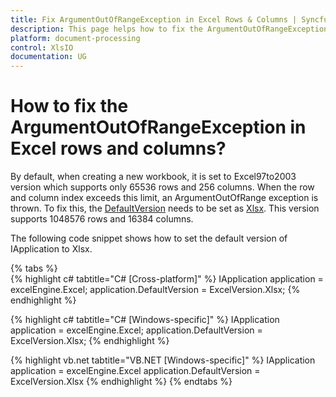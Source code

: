 ```yaml
---
title: Fix ArgumentOutOfRangeException in Excel Rows & Columns | Syncfusion
description: This page helps how to fix the ArgumentOutOfRangeException when accessing a large number of rows and columns in Syncfusion .NET Excel library (XlsIO).
platform: document-processing
control: XlsIO
documentation: UG
---
```


# How to fix the ArgumentOutOfRangeException in Excel rows and columns?

By default, when creating a new workbook, it is set to Excel97to2003 version which supports only 65536 rows and 256 columns. When the row and column index exceeds this limit, an ArgumentOutOfRange exception is thrown. To fix this, the [DefaultVersion](https://help.syncfusion.com/cr/file-formats/Syncfusion.XlsIO.IApplication.html#Syncfusion_XlsIO_IApplication_DefaultVersion) needs to be set as [Xlsx](https://help.syncfusion.com/cr/file-formats/Syncfusion.XlsIO.ExcelVersion.html). This version supports 1048576 rows and 16384 columns.

The following code snippet shows how to set the default version of IApplication to Xlsx.

{% tabs %}  
{% highlight c# tabtitle="C# [Cross-platform]" %}
IApplication application = excelEngine.Excel;
application.DefaultVersion = ExcelVersion.Xlsx;
{% endhighlight %}

{% highlight c# tabtitle="C# [Windows-specific]" %}
IApplication application = excelEngine.Excel;
application.DefaultVersion = ExcelVersion.Xlsx;
{% endhighlight %}

{% highlight vb.net tabtitle="VB.NET [Windows-specific]" %}
IApplication application = excelEngine.Excel
application.DefaultVersion = ExcelVersion.Xlsx
{% endhighlight %}
{% endtabs %}  